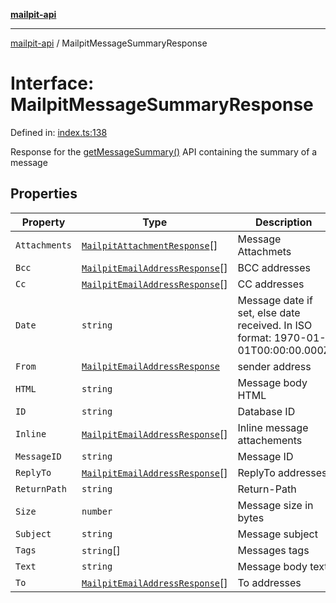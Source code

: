 [**mailpit-api**](../README.md)

***

[mailpit-api](../README.md) / MailpitMessageSummaryResponse

# Interface: MailpitMessageSummaryResponse

Defined in: [index.ts:138](https://github.com/mpspahr/mailpit-api/blob/861dbfe89d38290995a3d1499878fc8416408e21/src/index.ts#L138)

Response for the [getMessageSummary()](../classes/MailpitClient.md#getmessagesummary) API containing the summary of a message

## Properties

| Property | Type | Description | Defined in |
| ------ | ------ | ------ | ------ |
| <a id="attachments"></a> `Attachments` | [`MailpitAttachmentResponse`](MailpitAttachmentResponse.md)[] | Message Attachmets | [index.ts:140](https://github.com/mpspahr/mailpit-api/blob/861dbfe89d38290995a3d1499878fc8416408e21/src/index.ts#L140) |
| <a id="bcc"></a> `Bcc` | [`MailpitEmailAddressResponse`](MailpitEmailAddressResponse.md)[] | BCC addresses | [index.ts:142](https://github.com/mpspahr/mailpit-api/blob/861dbfe89d38290995a3d1499878fc8416408e21/src/index.ts#L142) |
| <a id="cc"></a> `Cc` | [`MailpitEmailAddressResponse`](MailpitEmailAddressResponse.md)[] | CC addresses | [index.ts:144](https://github.com/mpspahr/mailpit-api/blob/861dbfe89d38290995a3d1499878fc8416408e21/src/index.ts#L144) |
| <a id="date"></a> `Date` | `string` | Message date if set, else date received. In ISO format: 1970-01-01T00:00:00.000Z | [index.ts:146](https://github.com/mpspahr/mailpit-api/blob/861dbfe89d38290995a3d1499878fc8416408e21/src/index.ts#L146) |
| <a id="from"></a> `From` | [`MailpitEmailAddressResponse`](MailpitEmailAddressResponse.md) | sender address | [index.ts:148](https://github.com/mpspahr/mailpit-api/blob/861dbfe89d38290995a3d1499878fc8416408e21/src/index.ts#L148) |
| <a id="html"></a> `HTML` | `string` | Message body HTML | [index.ts:150](https://github.com/mpspahr/mailpit-api/blob/861dbfe89d38290995a3d1499878fc8416408e21/src/index.ts#L150) |
| <a id="id"></a> `ID` | `string` | Database ID | [index.ts:152](https://github.com/mpspahr/mailpit-api/blob/861dbfe89d38290995a3d1499878fc8416408e21/src/index.ts#L152) |
| <a id="inline"></a> `Inline` | [`MailpitEmailAddressResponse`](MailpitEmailAddressResponse.md)[] | Inline message attachements | [index.ts:154](https://github.com/mpspahr/mailpit-api/blob/861dbfe89d38290995a3d1499878fc8416408e21/src/index.ts#L154) |
| <a id="messageid"></a> `MessageID` | `string` | Message ID | [index.ts:156](https://github.com/mpspahr/mailpit-api/blob/861dbfe89d38290995a3d1499878fc8416408e21/src/index.ts#L156) |
| <a id="replyto"></a> `ReplyTo` | [`MailpitEmailAddressResponse`](MailpitEmailAddressResponse.md)[] | ReplyTo addresses | [index.ts:158](https://github.com/mpspahr/mailpit-api/blob/861dbfe89d38290995a3d1499878fc8416408e21/src/index.ts#L158) |
| <a id="returnpath"></a> `ReturnPath` | `string` | Return-Path | [index.ts:160](https://github.com/mpspahr/mailpit-api/blob/861dbfe89d38290995a3d1499878fc8416408e21/src/index.ts#L160) |
| <a id="size"></a> `Size` | `number` | Message size in bytes | [index.ts:162](https://github.com/mpspahr/mailpit-api/blob/861dbfe89d38290995a3d1499878fc8416408e21/src/index.ts#L162) |
| <a id="subject"></a> `Subject` | `string` | Message subject | [index.ts:164](https://github.com/mpspahr/mailpit-api/blob/861dbfe89d38290995a3d1499878fc8416408e21/src/index.ts#L164) |
| <a id="tags"></a> `Tags` | `string`[] | Messages tags | [index.ts:166](https://github.com/mpspahr/mailpit-api/blob/861dbfe89d38290995a3d1499878fc8416408e21/src/index.ts#L166) |
| <a id="text"></a> `Text` | `string` | Message body text | [index.ts:168](https://github.com/mpspahr/mailpit-api/blob/861dbfe89d38290995a3d1499878fc8416408e21/src/index.ts#L168) |
| <a id="to"></a> `To` | [`MailpitEmailAddressResponse`](MailpitEmailAddressResponse.md)[] | To addresses | [index.ts:170](https://github.com/mpspahr/mailpit-api/blob/861dbfe89d38290995a3d1499878fc8416408e21/src/index.ts#L170) |
